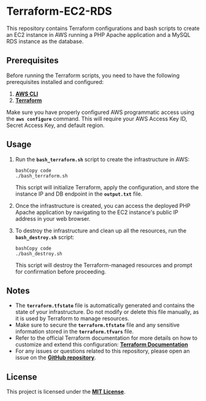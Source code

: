 # **Terraform-EC2-RDS**

This repository contains  Terraform configurations and bash scripts to create an EC2 instance in AWS running a PHP Apache application and a MySQL RDS instance as the database.

## **Prerequisites**

Before running the Terraform scripts, you need to have the following prerequisites installed and configured:

1. **[AWS CLI](https://docs.aws.amazon.com/cli/latest/userguide/getting-started-install.html)**
2. **[Terraform](https://learn.hashicorp.com/tutorials/terraform/aws-build?in=terraform/aws-get-started)**

Make sure you have properly configured AWS programmatic access using the **`aws configure`** command. This will require your AWS Access Key ID, Secret Access Key, and default region.

## **Usage**

1. Run the **`bash_terraform.sh`** script to create the infrastructure in AWS:
    
    ```
    bashCopy code
    ./bash_terraform.sh
    
    ```
    
    This script will initialize Terraform, apply the configuration, and store the instance IP and DB endpoint in the **`output.txt`** file.
    
2. Once the infrastructure is created, you can access the deployed PHP Apache application by navigating to the EC2 instance's public IP address in your web browser.
3. To destroy the infrastructure and clean up all the resources, run the **`bash_destroy.sh`** script:
    
    ```
    bashCopy code
    ./bash_destroy.sh
    
    ```
    
    This script will destroy the Terraform-managed resources and prompt for confirmation before proceeding.
    

## **Notes**

- The **`terraform.tfstate`** file is automatically generated and contains the state of your infrastructure. Do not modify or delete this file manually, as it is used by Terraform to manage resources.
- Make sure to secure the **`terraform.tfstate`** file and any sensitive information stored in the **`terraform.tfvars`** file.
- Refer to the official Terraform documentation for more details on how to customize and extend this configuration: **[Terraform Documentation](https://www.terraform.io/docs/index.html)**
- For any issues or questions related to this repository, please open an issue on the **[GitHub repository](https://github.com/your-username/terraform-ec2-rds/issues)**.

## **License**

This project is licensed under the **[MIT License](https://chat.openai.com/LICENSE)**.

